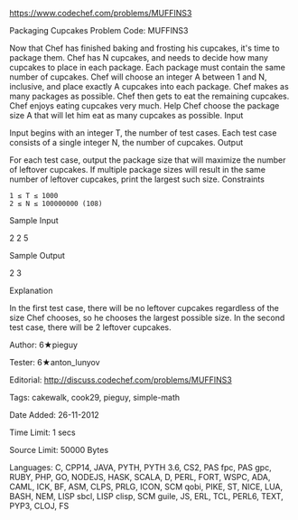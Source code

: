 https://www.codechef.com/problems/MUFFINS3

Packaging Cupcakes Problem Code: MUFFINS3

 Now that Chef has finished baking and frosting his cupcakes, it's time to package them. Chef has N cupcakes, and needs to decide how many cupcakes to place in each package. Each package must contain the same number of cupcakes. Chef will choose an integer A between 1 and N, inclusive, and place exactly A cupcakes into each package. Chef makes as many packages as possible. Chef then gets to eat the remaining cupcakes. Chef enjoys eating cupcakes very much. Help Chef choose the package size A that will let him eat as many cupcakes as possible.
Input

Input begins with an integer T, the number of test cases. Each test case consists of a single integer N, the number of cupcakes.
Output

For each test case, output the package size that will maximize the number of leftover cupcakes. If multiple package sizes will result in the same number of leftover cupcakes, print the largest such size.
Constraints

    1 ≤ T ≤ 1000
    2 ≤ N ≤ 100000000 (108)

Sample Input

2
2
5

Sample Output

2
3

Explanation

In the first test case, there will be no leftover cupcakes regardless of the size Chef chooses, so he chooses the largest possible size. In the second test case, there will be 2 leftover cupcakes.

Author: 6★pieguy

Tester: 6★anton_lunyov

Editorial: http://discuss.codechef.com/problems/MUFFINS3

Tags: cakewalk, cook29, pieguy, simple-math

Date Added: 26-11-2012

Time Limit: 1 secs

Source Limit: 50000 Bytes

Languages: C, CPP14, JAVA, PYTH, PYTH 3.6, CS2, PAS fpc, PAS gpc, RUBY, PHP, GO, NODEJS, HASK, SCALA, D, PERL, FORT, WSPC, ADA, CAML, ICK, BF, ASM, CLPS, PRLG, ICON, SCM qobi, PIKE, ST, NICE, LUA, BASH, NEM, LISP sbcl, LISP clisp, SCM guile, JS, ERL, TCL, PERL6, TEXT, PYP3, CLOJ, FS
